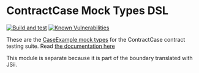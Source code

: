 # ContractCase Mock Types DSL

[![Build and test](https://github.com/case-contract-testing/case/actions/workflows/build-and-test.yml/badge.svg?branch=main)](https://github.com/case-contract-testing/case/actions/workflows/build-and-test.yml)
[![Known Vulnerabilities](https://snyk.io/test/github/case-contract-testing/case/badge.svg?targetFile=packages/case-definition-dsl/package.json)](https://snyk.io/test/github/case-contract-testing/case?targetFile=packages/case-definition-dsl/package.json)

These are the [CaseExample mock types](https://case.contract-testing.io/docs/reference/example-types) for the ContractCase contract testing suite. Read [the documentation here](https://case.contracttesting.io)

This module is separate because it is part of the boundary translated with JSii.
